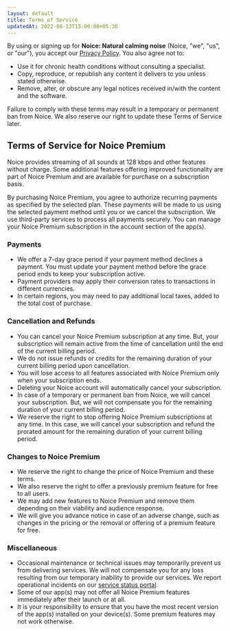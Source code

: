 ```yaml
---
layout: default
title: Terms of Service
updatedAt: 2022-08-13T15:00:00+05:30
---
```


By using or signing up for **Noice: Natural calming noise** (Noice, "we", "us",
or "our"), you accept our [Privacy Policy](/privacy-policy). You also agree not
to:

- Use it for chronic health conditions without consulting a specialist.
- Copy, reproduce, or republish any content it delivers to you unless stated
  otherwise.
- Remove, alter, or obscure any legal notices received in/with the content and
  the software.

Failure to comply with these terms may result in a temporary or permanent ban
from Noice. We also reserve our right to update these Terms of Service later.

## Terms of Service for Noice Premium

Noice provides streaming of all sounds at 128 kbps and other features without
charge. Some additional features offering improved functionality are part of
Noice Premium and are available for purchase on a subscription basis.

By purchasing Noice Premium, you agree to authorize recurring payments as
specified by the selected plan. These payments will be made to us using the
selected payment method until you or we cancel the subscription. We use
third-party services to process all payments securely. You can manage your Noice
Premium subscription in the account section of the app(s).

### Payments

- We offer a 7-day grace period if your payment method declines a payment. You
  must update your payment method before the grace period ends to keep your
  subscription active.
- Payment providers may apply their conversion rates to transactions in
  different currencies.
- In certain regions, you may need to pay additional local taxes, added to the
  total cost of purchase.

### Cancellation and Refunds

- You can cancel your Noice Premium subscription at any time. But, your
  subscription will remain active from the time of cancellation until the end of
  the current billing period.
- We do not issue refunds or credits for the remaining duration of your current
  billing period upon cancellation.
- You will lose access to all features associated with Noice Premium only when
  your subscription ends.
- Deleting your Noice account will automatically cancel your subscription.
- In case of a temporary or permanent ban from Noice, we will cancel your
  subscription. But, we will not compensate you for the remaining duration of
  your current billing period.
- We reserve the right to stop offering Noice Premium subscriptions at any time.
  In this case, we will cancel your subscription and refund the prorated amount
  for the remaining duration of your current billing period.

### Changes to Noice Premium

- We reserve the right to change the price of Noice Premium and these terms.
- We also reserve the right to offer a previously premium feature for free to
  all users.
- We may add new features to Noice Premium and remove them depending on their
  viability and audience response.
- We will give you advance notice in case of an adverse change, such as changes
  in the pricing or the removal or offering of a premium feature for free.

### Miscellaneous

- Occasional maintenance or technical issues may temporarily prevent us from
  delivering services. We will not compensate you for any loss resulting from
  our temporary inability to provide our services. We report operational
  incidents on our [service status portal](https://status.trynoice.com).
- Some of our app(s) may not offer all Noice Premium features immediately after
  their launch or at all.
- It is your responsibility to ensure that you have the most recent version of
  the app(s) installed on your device(s). Some premium features may not work
  otherwise.
